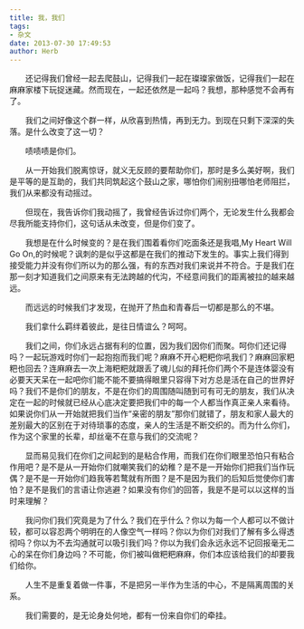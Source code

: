 ```yaml
---
title: 我，我们
tags:
- 杂文
date: 2013-07-30 17:49:53
author: Herb
---
```


　　还记得我们曾经一起去爬鼓山，记得我们一起在璨璨家做饭，记得我们一起在麻麻家楼下玩捉迷藏。然而现在，一起还依然是一起吗？我想，那种感觉不会再有了。

　　我们之间好像这个群一样，从欣喜到热情，再到无力。到现在只剩下深深的失落。是什么改变了这一切？

　　啧啧啧是你们。

　　从一开始我们脱离惊讶，就义无反顾的要帮助你们，那时是多么美好啊，我们是平等的是互助的，我们共同筑起这个鼓山之家，哪怕你们闹别扭哪怕老师阻拦，我们从来都没有动摇过。

　　但现在，我告诉你们我动摇了，我曾经告诉过你们两个，无论发生什么我都会尽我所能支持你们，这句话从未改变，但是你们变了。

　　我想是在什么时候变的？是在我们围着看你们吃面条还是我唱,My Heart Will Go On,的时候呢？讽刺的是似乎这都是在我们的推动下发生的。事实上我们得到接受能力并没有你们所以为的那么强，有的东西对我们来说并不符合。于是我们在那一刻才知道我们之间原来有无法跨越的代沟，不经意间我们的距离被拉的越来越远。

　　而远远的时候我们才发现，在抛开了热血和青春后一切都是那么的不堪。

　　我们拿什么羁绊着彼此，是往日情谊么？呵呵。

　　我们之间，你们永远占据有利的位置，因为我们因你们而聚。呵你们还记得吗？一起玩游戏时你们一起抱抱而我们呢？麻麻不开心粑粑你吼我们？麻麻回家粑粑也回去？连麻麻去一次上海粑粑就跟丢了魂儿似的拜托你们两个不是连体婴没有必要天天呆在一起吧你们能不能不要搞得眼里只容得下对方总是活在自己的世界好吗？我们不是你们的朋友，不是在你们的周围随叫随到可有可无的朋友，我们从决定在一起的时候就已经从心底决定要把我们中的每一个人都当作真正亲人来看待。如果说你们从一开始就把我们当作“亲密的朋友”那你们就错了，朋友和家人最大的差别最大的区别在于对待琐事的态度，亲人的生活是不断交织的。而为什么你们，作为这个家里的长辈，却丝毫不在意与我们的交流呢？

　　显而易见我们在你们之间起到的是粘合作用，而我们在你们眼里恐怕只有粘合作用吧？是不是从一开始你们就嘲笑我们的幼稚？是不是一开始你们把我们当作玩偶？是不是一开始你们趋我等若鹜就有所图？是不是因为我们的后知后觉使你们害怕？是不是我们的言语让你逃避？如果没有你们的回答，我是不是可以以这样的当时来理解？

　　我问你们我们究竟是为了什么？我们在乎什么？你以为每一个人都可以不做计较，都可以容忍两个明明在的人像空气一样吗？你以为你们对我们了解有多么得透彻吗？你以为不去沟通就可以吸引我们吗？你以为我们会永远永远不记回报毫无二心的呆在你们身边吗？不可能，你们被叫做粑粑麻麻，你们本应该给我们的却要我们给你。

　　人生不是重复着做一件事，不是把另一半作为生活的中心，不是隔离周围的关系。

　　我们需要的，是无论身处何地，都有一份来自你们的牵挂。
<br />